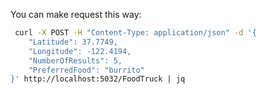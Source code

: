  You can make request this way:

```bash
 curl -X POST -H "Content-Type: application/json" -d '{
    "Latitude": 37.7749,
    "Longitude": -122.4194,
    "NumberOfResults": 5,            
    "PreferredFood": "burrito"         
}' http://localhost:5032/FoodTruck | jq
```
